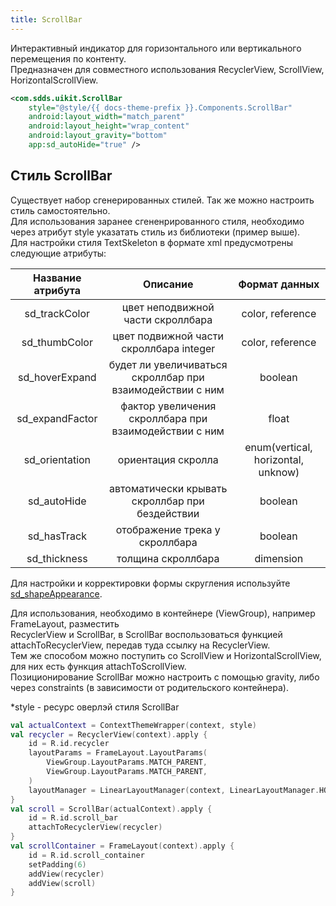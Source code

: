 ```yaml
---
title: ScrollBar
---
```


Интерактивный индикатор для горизонтального или вертикального перемещения по контенту.  
Предназначен для совместного использования RecyclerView, ScrollView, HorizontalScrollView.  

```xml
<com.sdds.uikit.ScrollBar
    style="@style/{{ docs-theme-prefix }}.Components.ScrollBar"
    android:layout_width="match_parent"
    android:layout_height="wrap_content"
    android:layout_gravity="bottom"
    app:sd_autoHide="true" />
```

## Стиль ScrollBar

Существует набор сгенерированных стилей. Так же можно настроить стиль самостоятельно.  
Для использования заранее сгененрированного стиля, необходимо через атрибут style указатать стиль из библиотеки (пример выше).   
Для настройки стиля TextSkeleton в формате xml предусмотрены следующие атрибуты:

| Название атрибута |                         Описание                          |           Формат данных            |
|:-----------------:|:---------------------------------------------------------:|:----------------------------------:|
|   sd_trackColor   |             цвет неподвижной части скроллбара             |          color, reference          |
|   sd_thumbColor   |          цвет подвижной части скроллбара integer          |          color, reference          |
|  sd_hoverExpand   | будет ли увеличиваться скроллбар при взаимодействии с ним |              boolean               |
|  sd_expandFactor  |   фактор увеличения скроллбара при взаимодействии с ним   |               float                |
|  sd_orientation   |                    ориентация скролла                     | enum(vertical, horizontal, unknow) |
|    sd_autoHide    |      автоматически крывать скроллбар при бездействии      |              boolean               |
|    sd_hasTrack    |              отображение трека у  скроллбара              |              boolean               |
|   sd_thickness    |                    толщина скроллбара                     |             dimension              |

Для настройки и корректировки формы скругления используйте [sd_shapeAppearance](../theme/ShapeAppearance.md#sd_shapeappearance).

Для использования, необходимо в контейнере (ViewGroup), например FrameLayout, разместить  
RecyclerView и ScrollBar, в ScrollBar воспользоваться функцией attachToRecyclerView, передав туда ссылку на RecyclerView.  
Тем же способом можно поступить со ScrollView и HorizontalScrollView,  для них есть функция attachToScrollView.  
Позиционирование ScrollBar можно настроить с помощью gravity, либо через constraints (в зависимости от родительского контейнера).  

*style - ресурс оверлэй стиля ScrollBar

```kotlin
val actualContext = ContextThemeWrapper(context, style)
val recycler = RecyclerView(context).apply {
    id = R.id.recycler
    layoutParams = FrameLayout.LayoutParams(
        ViewGroup.LayoutParams.MATCH_PARENT,
        ViewGroup.LayoutParams.MATCH_PARENT,
    )
    layoutManager = LinearLayoutManager(context, LinearLayoutManager.HORIZONTAL, false)
}
val scroll = ScrollBar(actualContext).apply {
    id = R.id.scroll_bar
    attachToRecyclerView(recycler)
}
val scrollContainer = FrameLayout(context).apply {
    id = R.id.scroll_container
    setPadding(6)
    addView(recycler)
    addView(scroll)
}
```
